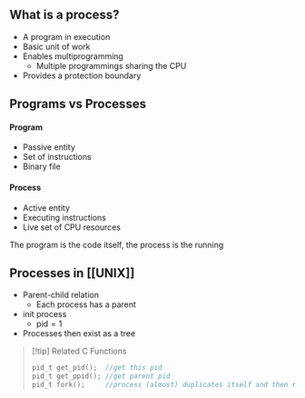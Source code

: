 ## What is a process?
- A program in execution
- Basic unit of work
- Enables multiprogramming
	- Multiple programmings sharing the CPU
- Provides a protection boundary

## Programs vs Processes
#### Program
- Passive entity
- Set of instructions
- Binary file
#### Process
- Active entity
- Executing instructions
- Live set of CPU resources

The program is the code itself, the process is the running
## Processes in [[UNIX]]
- Parent-child relation
	- Each process has a parent
- $\text{init}$ process
	- $\text{pid}=1$
- Processes then exist as a tree

>[!tip] Related C Functions
>```c
>pid_t get_pid();  //get this pid
>pid_t get_ppid(); //get parent pid
>pid_t fork();     //process (almost) duplicates itself and then runs a child
>```

